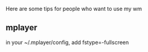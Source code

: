 Here are some tips for people who want to use my wm


## mplayer ##

in your ~/.mplayer/config, add
fstype=-fullscreen
